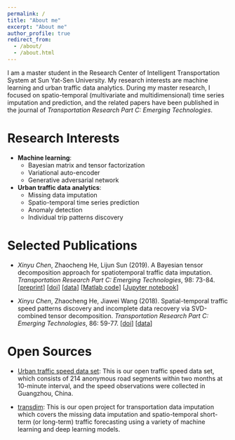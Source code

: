 ```yaml
---
permalink: /
title: "About me"
excerpt: "About me"
author_profile: true
redirect_from:
  - /about/
  - /about.html
---
```


I am a master student in the Research Center of Intelligent Transportation System at Sun Yat-Sen University. My research interests are machine learning and urban traffic data analytics. During my master research, I focused on spatio-temporal (multivariate and multidimensional) time series imputation and prediction, and the related papers have been published in the journal of *Transportation Research Part C: Emerging Technologies*.

Research Interests
======
- **Machine learning**:
  - Bayesian matrix and tensor factorization
  - Variational auto-encoder
  - Generative adversarial network
- **Urban traffic data analytics**:
  - Missing data imputation
  - Spatio-temporal time series prediction
  - Anomaly detection
  - Individual trip patterns discovery

Selected Publications
======
- *Xinyu Chen*, Zhaocheng He, Lijun Sun (2019). A Bayesian tensor decomposition approach for spatiotemporal traffic data imputation. *Transportation Research Part C: Emerging Technologies*, 98: 73-84. [[preprint](https://www.researchgate.net/publication/329177786_A_Bayesian_tensor_decomposition_approach_for_spatiotemporal_traffic_data_imputation)] [[doi](https://doi.org/10.1016/j.trc.2018.11.003)] [[data](http://doi.org/10.5281/zenodo.1205229)] [[Matlab code](https://github.com/lijunsun/bgcp_imputation)] [[Jupyter notebook](https://nbviewer.jupyter.org/github/xinychen/transdim/blob/master/BGCP_example.ipynb)]

- *Xinyu Chen*, Zhaocheng He, Jiawei Wang (2018). Spatial-temporal traffic speed patterns discovery and incomplete data recovery via SVD-combined tensor decomposition. *Transportation Research Part C: Emerging Technologies*, 86: 59-77. [[doi](http://doi.org/10.1016/j.trc.2017.10.023)] [[data](http://doi.org/10.5281/zenodo.1205229)]

Open Sources
=======
- [Urban traffic speed data set](https://zenodo.org/record/1205229): This is our open traffic speed data set, which consists of 214 anonymous road segments within two months at 10-minute interval, and the speed observations were collected in Guangzhou, China.

- [transdim](https://github.com/xinychen/transdim): This is our open project for transportation data imputation which covers the missing data imputation and spatio-temporal short-term (or long-term) traffic forecasting using a variety of machine learning and deep learning models.
